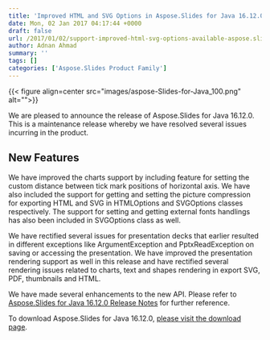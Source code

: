 ```yaml
---
title: 'Improved HTML and SVG Options in Aspose.Slides for Java 16.12.0'
date: Mon, 02 Jan 2017 04:17:44 +0000
draft: false
url: /2017/01/02/support-improved-html-svg-options-available-aspose.slides-java-16.12.0/
author: Adnan Ahmad
summary: ''
tags: []
categories: ['Aspose.Slides Product Family']
---
```




{{< figure align=center src="images/aspose-Slides-for-Java_100.png" alt="">}}


We are pleased to announce the release of Aspose.Slides for Java 16.12.0. This is a maintenance release whereby we have resolved several issues incurring in the product.

## New Features

We have improved the charts support by including feature for setting the custom distance between tick mark positions of horizontal axis. We have also included the support for getting and setting the picture compression for exporting HTML and SVG in HTMLOptions and SVGOptions classes respectively. The support for setting and getting external fonts handlings has also been included in SVGOptions class as well.

We have rectified several issues for presentation decks that earlier resulted in different exceptions like ArgumentException and PptxReadException on saving or accessing the presentation. We have improved the presentation rendering support as well in this release and have rectified several rendering issues related to charts, text and shapes rendering in export SVG, PDF, thumbnails and HTML.

We have made several enhancements to the new API. Please refer to [Aspose.Slides for Java 16.12.0 Release Notes][1] for further reference.

To download Aspose.Slides for Java 16.12.0, [please visit the download page][2].




[1]: https://docs.aspose.com/slides/java/aspose-slides-for-java-16-12-0-release-notes/
[2]: https://downloads.aspose.com/slides/java




